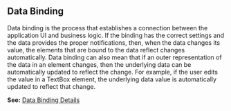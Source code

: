 ## Data Binding
Data binding is the process that establishes a connection between the application UI and business logic. If the binding has the correct settings and the data provides 
the proper notifications, then, when the data changes its value, the elements that are bound to the data reflect changes automatically. Data binding can also mean that 
if an outer representation of the data in an element changes, then the underlying data can be automatically updated to reflect the change. For example, if the user edits 
the value in a TextBox element, the underlying data value is automatically updated to reflect that change.


**See:** [Data Binding Details](https://docs.microsoft.com/en-us/dotnet/framework/wpf/data/data-binding-overview)


